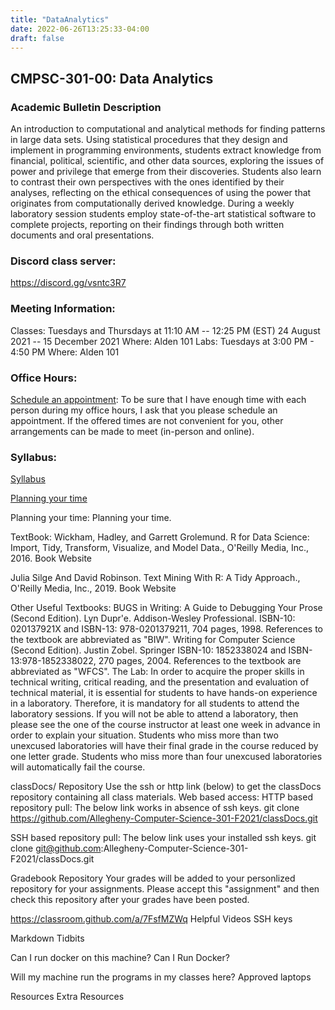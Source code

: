 ```yaml
---
title: "DataAnalytics"
date: 2022-06-26T13:25:33-04:00
draft: false
---
```

## CMPSC-301-00: Data Analytics


### Academic Bulletin Description
An introduction to computational and analytical methods for finding patterns in large data sets. Using statistical procedures that they design and implement in programming environments, students extract knowledge from financial, political, scientific, and other data sources, exploring the issues of power and privilege that emerge from their discoveries. Students also learn to contrast their own perspectives with the ones identified by their analyses, reflecting on the ethical consequences of using the power that originates from computationally derived knowledge. During a weekly laboratory session students employ state-of-the-art statistical software to complete projects, reporting on their findings through both written documents and oral presentations.

### Discord class server:
https://discord.gg/vsntc3R7


### Meeting Information:
Classes:
Tuesdays and Thursdays at 11:10 AM -- 12:25 PM (EST)
24 August 2021 -- 15 December 2021
Where: Alden 101
Labs:
Tuesdays at 3:00 PM - 4:50 PM
Where: Alden 101

### Office Hours:
[Schedule an appointment](/about/):  To be sure that I have enough time with each person during my office hours, I ask that you please schedule an appointment. If the offered times are not convenient for you, other arrangements can be made to meet (in-person and online).


### Syllabus:
[Syllabus](material/obc_syllabus_301f2021.pdf)

[Planning your time](material/planningYourTime_cs312s2022_html.html)


Planning your time:
Planning your time.

TextBook:
Wickham, Hadley, and Garrett Grolemund. R for Data Science: Import, Tidy, Transform, Visualize, and Model Data., O'Reilly Media, Inc., 2016.
Book Website

Julia Silge And David Robinson. Text Mining With R: A Tidy Approach., O'Reilly Media, Inc., 2019.
Book Website

Other Useful Textbooks:
BUGS in Writing: A Guide to Debugging Your Prose (Second Edition). Lyn Dupr\'e. Addison-Wesley Professional. ISBN-10: 020137921X and ISBN-13: 978-0201379211, 704 pages, 1998. References to the textbook are abbreviated as "BIW".
Writing for Computer Science (Second Edition). Justin Zobel. Springer ISBN-10: 1852338024 and ISBN-13:978-1852338022, 270 pages, 2004. References to the textbook are abbreviated as "WFCS".
The Lab:
In order to acquire the proper skills in technical writing, critical reading, and the presentation and evaluation of technical material, it is essential for students to have hands-on experience in a laboratory. Therefore, it is mandatory for all students to attend the laboratory sessions. If you will not be able to attend a laboratory, then please see the one of the course instructor at least one week in advance in order to explain your situation. Students who miss more than two unexcused laboratories will have their final grade in the course reduced by one letter grade. Students who miss more than four unexcused laboratories will automatically fail the course.

classDocs/ Repository
Use the ssh or http link (below) to get the classDocs repository containing all class materials.
Web based access:
HTTP based repository pull: The below link works in absence of ssh keys.
git clone https://github.com/Allegheny-Computer-Science-301-F2021/classDocs.git

SSH based repository pull: The below link uses your installed ssh keys.
git clone git@github.com:Allegheny-Computer-Science-301-F2021/classDocs.git

Gradebook Repository
Your grades will be added to your personlized repository for your assignments. Please accept this "assignment" and then check this repository after your grades have been posted.

https://classroom.github.com/a/7FsfMZWq
Helpful Videos
SSH keys

Markdown Tidbits

Can I run docker on this machine?
Can I Run Docker?

Will my machine run the programs in my classes here?
Approved laptops

Resources
Extra Resources
